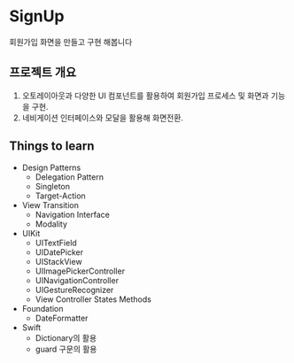 # SignUp
회원가입 화면을 만들고 구현 해봅니다

## 프로젝트 개요
1. 오토레이아웃과 다양한 UI 컴포넌트를 활용하여 회원가입 프로세스 및 화면과 기능을 구현.
2. 네비게이션 인터페이스와 모달을 활용해 화면전환.

## Things to learn

* Design Patterns
  * Delegation Pattern
  * Singleton
  * Target-Action
* View Transition
  * Navigation Interface
  * Modality
* UIKit
  * UITextField
  * UIDatePicker
  * UIStackView
  * UIImagePickerController
  * UINavigationController
  * UIGestureRecognizer
  * View Controller States Methods
* Foundation
  * DateFormatter
* Swift
  * Dictionary의 활용
  * guard 구문의 활용
